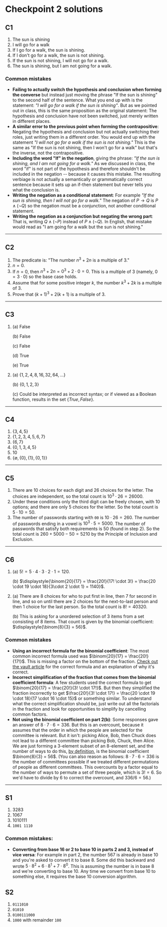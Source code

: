 # Checkpoint 2 solutions

## C1 

1. The sun is shining
2. I will go for a walk
3. If I go for a walk, the sun is shining.
4. If I don't go for a walk, the sun is not shining. 
5. If the sun is not shining, I will not go for a walk.
6. The sun is shining, but I am not going for a walk.

### Common mistakes

- **Failing to actually switch the hypothesis and conclusion when forming the converse** but instead just moving the phrase "If the sun is shining" to the second half of the sentence. What you end up with is the statement: *"I will go for a walk if the sun is shining"*. But as we pointed out in class, this is the same proposition as the original statement: The hypothesis and conclusion have not been switched, just merely written in different places. 
- **A similar error to the previous point when forming the contrapositive**: Negating the hypothesis and conclusion but not actually switching their roles, just writing them in a different order. You would end up with the statement *"I will not go for a walk if the sun is not shining."* This is the same as "If the sun is not shining, then I won't go for a walk" but that's the inverse, not the contrapositive. 
- **Including the word "If" in the negation**, giving the phrase: *"If the sun is shining, and I am not going for a walk."* As we discussed in class, the word "if" is not part of the hypothesis and therefore shouldn't be included in the negation -- because it causes this mistake. The resulting verbiage is not actually a semantically or grammatically correct sentence because it sets up an if-then statement but never tells you what the conclusion is. 
- **Writing the negation as a conditional statement**: For example *"If the sun is shining, then I will not go for a walk."* The negation of $P \rightarrow Q$ is $P \wedge (\neg Q)$ so the negation must be a conjunction, not another conditional statement. 
- **Writing the negation as a conjunction but negating the wrong part**: That is, writing $Q \wedge (\neg P)$ instead of $P \wedge (\neg Q)$. In English, that mistake would read as "I am going for a walk but the sun is not shining." 

---

## C2

1. The predicate is: "The number $n^3 + 2n$ is a multiple of $3$."
2. $n = 0$.
3. If $n = 0$, then $n^3 + 2n = 0^3 + 2 \cdot 0 = 0$. This is a multiple of $3$ (namely, $0 = 3\cdot 0$) so the base case holds.
4. Assume that for some positive integer $k$, the number $k^3 + 2k$ is a multiple of $3$. 
5. Prove that $(k+1)^3 + 2(k+1)$ is a multiple of $3$. 

---

## C3 

1. (a) False 

   (b) False

   (c) False 

   (d) True

   (e) True 

2. (a) $\lbrace 1, 2, 4, 8, 16, 32, 64, \dots \rbrace$

   (b) $\lbrace 0,1,2,3 \rbrace$

   (c) Could be interpreted as incorrect syntax; or if viewed as a Boolean function, results in the set $\lbrace True, False \rbrace$. 



---

## C4

1. $\lbrace 3,4,5\rbrace$
2. $\lbrace 1,2,3,4,5,6,7\rbrace$
3. $\lbrace 6,7\rbrace$
4. $\lbrace 0,1,3,4,5\rbrace$
5. $10$
6. $\lbrace \emptyset, \lbrace 0\rbrace, \lbrace 1\rbrace, \lbrace 0,1\rbrace\rbrace$

---

## C5

1. There are $10$ choices for each digit and $26$ choices for the letter. The choices are independent, so the total count is $10^3 \cdot 26 = 26000$. 
2. Under these conditions only the third digit can be freely chosen, with $10$ options; and there are only $5$ choices for the letter. So the total count is $5 \cdot 10 = 50$. 
3. The number of passwords starting with `00` is $10 \cdot 26 = 260$. The number of passwords ending in a vowel is $10^3 \cdot 5 = 5000$. The number of passwords that satisfy both requirements is $50$ (found in step 2). So the total count is $260 + 5000 - 50 = 5210$ by the Principle of Inclusion and Exclusion. 

---

## C6

1. (a) $5! = 5 \cdot 4 \cdot 3 \cdot 2 \cdot 1= 120$. 

   (b) $\displaystyle{\binom{20}{17} = \frac{20!}{17! \cdot 3!} = \frac{20 \cdot 19 \cdot 18}{3\cdot 2 \cdot 1} = 1140}$. 

2. (a) There are $8$ choices for who to put first in line, then $7$ for second in line, and so on until there are $2$ choices for the next-to-last person and then $1$ choice for the last person. So the total count is $8! = 40320$. 

   (b) This is asking for a unordered selection of 3 items from a set consisting of 8 items. That count is given by the binomial coefficient: $\displaystyle{\binom{8}{3} = 56}$. 

### Common mistakes

- **Using an incorrect formula for the binomial coefficient**: The most common incorrect formula used was $\binom{20}{17} = \frac{20!}{17!}$. This is missing a factor on the bottom of the fraction. [Check out the vault article](https://publish.obsidian.md/mth225/Combinatorics/Binomial+coefficient) for the correct formula and an explanation of why it's correct.  
- **Incorrect simplification of the fraction that comes from the binomial coefficient formula**: A few students used the correct formula to get $\binom{20}{17} = \frac{20!}{3! \cdot 17!}$. But then they simplified the fraction incorrectly to get $\frac{20!}{3! \cdot 17!} = \frac{20 \cdot 19 \cdot 18}{17 \cdot 16 \cdot 15}$ or something similar. To understand what the correct simplification should be, just write out all the factorials in the fraction and look for opportunities to simplify by cancelling common factors. 
- **Not using the binomial coefficient on part 2(b)**: Some responses gave an answer of $8 \cdot 7 \cdot 6 = 336$. But this is an overcount, because it assumes that the order in which the people are selected for the committee is relevant. But it isn't: picking Alice, Bob, then Chuck does not lead to a different committee than picking Bob, Chuck, then Alice. We are just forming a 3-element subset of an 8-element set, and the number of ways to do this, [by definition](https://publish.obsidian.md/mth225/Combinatorics/Binomial+coefficient), is the binomial coefficient $\binom{8}{3} = 56$. (You can also reason as follows: $8 \cdot 7 \cdot 6 = 336$ is the number of committees possible if we treated different permutations of people as different committees. This overcounts by a factor equal to the number of ways to permute a set of three people, which is $3! = 6$. So we'd have to divide by 6 to correct the overcount, and $336/6 = 56$.)

---

## S1 

1. $3283$
2. $1067$
3. $1010111$
4. `1001 1110`

### Common mistakes: 

- **Converting from base 16 or 2 to base 10 in parts 2 and 3, instead of vice versa**: For example in part 2, the number $567$ is already in base 10 and you're asked to convert it to base 8. Some did this backward and wrote $5 \cdot 8^2 + 6 \cdot 8^1 + 7 \cdot 8^0$. This is assuming the number is in base 8 and we're converting to base 10. Any time we convert from base 10 to something else, it requires the base 10 conversion algorithm. 

## S2 

1. `0111010`
2. `01010`
3. `0100111000`
4. `1000` with remainder `100`